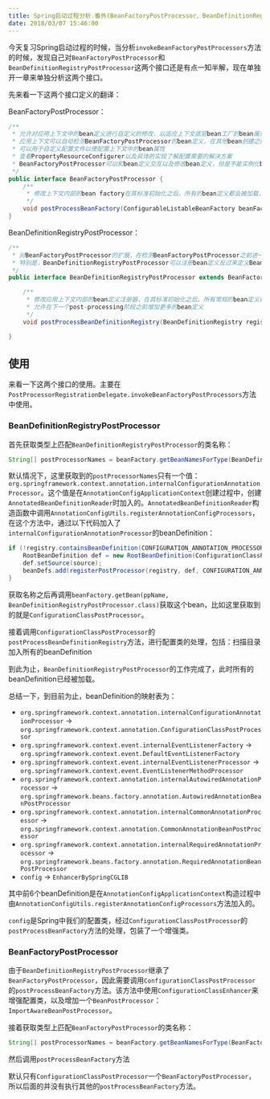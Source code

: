 ```yaml
---
title: Spring启动过程分析.番外(BeanFactoryPostProcessor、BeanDefinitionRegistryPostProcessor)
date: 2018/03/07 15:46:00
---
```


今天复习Spring启动过程的时候，当分析`invokeBeanFactoryPostProcessors`方法的时候，发现自己对`BeanFactoryPostProcessor`和`BeanDefinitionRegistryPostProcessor`这两个接口还是有点一知半解，现在单独开一章来单独分析这两个接口。
<!-- more -->
先来看一下这两个接口定义的翻译：

BeanFactoryPostProcessor：

```java
/**
 * 允许对应用上下文中的bean定义进行自定义的修改，以适应上下文底层bean工厂的bean属性值
 * 应用上下文可以自动检测BeanFactoryPostProcessor的bean定义，在其他bean创建之前应用BeanFactoryPostProcessor。
 * 可以用于自定义配置文件以便配置上下文中的bean属性
 * 查看PropertyResourceConfigurer以及具体的实现了解配置需要的解决方案
 * BeanFactoryPostProcessor可以和bean定义交互以及修改bean定义，但是不能实例化bean。否则会导致过早实例化，违反容器规则引起意外的副作用。如果需要和bean示例交互，可以考虑使用BeanPostProcessor来替代。
 */
public interface BeanFactoryPostProcessor {
	/**
	 * 修改上下文内部的bean factory在其标准初始化之后。所有的bean定义都会被加载，但是不会实例化。允许对bean定义重写或添加属性。
	 */
	void postProcessBeanFactory(ConfigurableListableBeanFactory beanFactory) throws BeansException;
}
```

BeanDefinitionRegistryPostProcessor：

```java
/**
 * 对BeanFactoryPostProcessor的扩展，在检测BeanFactoryPostProcessor之前进一步注册bean定义。
 * 特别是，BeanDefinitionRegistryPostProcessor可以注册bean定义反过来定义BeanFactoryPostProcessor实例。
 */
public interface BeanDefinitionRegistryPostProcessor extends BeanFactoryPostProcessor {

	/**
	 * 修改应用上下文内部的bean定义注册器，在其标准初始化之后。所有常规的bean定义都会被加载，但是没有bean被实例化。
	 * 允许在下一个post-processing阶段之前增加更多的bean定义
	 */
	void postProcessBeanDefinitionRegistry(BeanDefinitionRegistry registry) throws BeansException;

}
```

## 使用

来看一下这两个接口的使用。主要在`PostProcessorRegistrationDelegate.invokeBeanFactoryPostProcessors`方法中使用。

### BeanDefinitionRegistryPostProcessor

首先获取类型上匹配`BeanDefinitionRegistryPostProcessor`的类名称：

```java
String[] postProcessorNames = beanFactory.getBeanNamesForType(BeanDefinitionRegistryPostProcessor.class, true, false);
```

默认情况下，这里获取到的`postProcessorNames`只有一个值：`org.springframework.context.annotation.internalConfigurationAnnotationProcessor`。这个值是在`AnnotationConfigApplicationContext`创建过程中，创建`AnnotatedBeanDefinitionReader`时加入的。`AnnotatedBeanDefinitionReader`构造函数中调用`AnnotationConfigUtils.registerAnnotationConfigProcessors`，在这个方法中，通过以下代码加入了`internalConfigurationAnnotationProcessor`的beanDefinition：

```java
if (!registry.containsBeanDefinition(CONFIGURATION_ANNOTATION_PROCESSOR_BEAN_NAME)) {
	RootBeanDefinition def = new RootBeanDefinition(ConfigurationClassPostProcessor.class);
	def.setSource(source);
	beanDefs.add(registerPostProcessor(registry, def, CONFIGURATION_ANNOTATION_PROCESSOR_BEAN_NAME));
}
```

获取名称之后再调用`beanFactory.getBean(ppName, BeanDefinitionRegistryPostProcessor.class)`获取这个bean，比如这里获取到的就是`ConfigurationClassPostProcessor`。

接着调用`ConfigurationClassPostProcessor`的`postProcessBeanDefinitionRegistry`方法，进行配置类的处理，包括：扫描目录加入所有的beanDefinition

到此为止，`BeanDefinitionRegistryPostProcessor`的工作完成了，此时所有的beanDefinition已经被加载。

总结一下，到目前为止，beanDefinition的映射表为：

- `org.springframework.context.annotation.internalConfigurationAnnotationProcessor` -> `org.springframework.context.annotation.ConfigurationClassPostProcessor`
- `org.springframework.context.event.internalEventListenerFactory` -> `org.springframework.context.event.DefaultEventListenerFactory`
- `org.springframework.context.event.internalEventListenerProcessor` -> `org.springframework.context.event.EventListenerMethodProcessor`
- `org.springframework.context.annotation.internalAutowiredAnnotationProcessor` -> `org.springframework.beans.factory.annotation.AutowiredAnnotationBeanPostProcessor`
- `org.springframework.context.annotation.internalCommonAnnotationProcessor` -> `org.springframework.context.annotation.CommonAnnotationBeanPostProcessor`
- `org.springframework.context.annotation.internalRequiredAnnotationProcessor` -> `org.springframework.beans.factory.annotation.RequiredAnnotationBeanPostProcessor`
- `config` -> `EnhancerBySpringCGLIB`

其中前6个beanDefinition是在`AnnotationConfigApplicationContext`构造过程中由`AnnotationConfigUtils.registerAnnotationConfigProcessors`方法加入的。

`config`是Spring中我们的配置类，经过`ConfigurationClassPostProcessor`的`postProcessBeanFactory`方法的处理，包装了一个增强类。

### BeanFactoryPostProcessor

由于`BeanDefinitionRegistryPostProcessor`继承了`BeanFactoryPostProcessor`，因此需要调用`ConfigurationClassPostProcessor`的`postProcessBeanFactory`方法。该方法中使用`ConfigurationClassEnhancer`来增强配置类，以及增加一个`BeanPostProcessor`：`ImportAwareBeanPostProcessor`。

接着获取类型上匹配`BeanFactoryPostProcessor`的类名称：

```java
String[] postProcessorNames = beanFactory.getBeanNamesForType(BeanFactoryPostProcessor.class, true, false);
```

然后调用`postProcessBeanFactory`方法

默认只有`ConfigurationClassPostProcessor`一个`BeanFactoryPostProcessor`，所以后面的并没有执行其他的`postProcessBeanFactory`方法。



